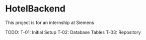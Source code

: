 # HotelBackend
This project is for an internship at Siemens

TODO:
T-01: Initial Setup
T-02: Database Tables
T-03: Repository